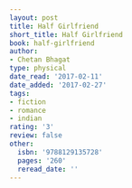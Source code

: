 ```yaml
---
layout: post
title: Half Girlfriend
short_title: Half Girlfriend
book: half-girlfriend
author:
- Chetan Bhagat
type: physical
date_read: '2017-02-11'
date_added: '2017-02-27'
tags:
- fiction
- romance
- indian
rating: '3'
review: false
other:
  isbn: '9788129135728'
  pages: '260'
  reread_date: ''
---
```

